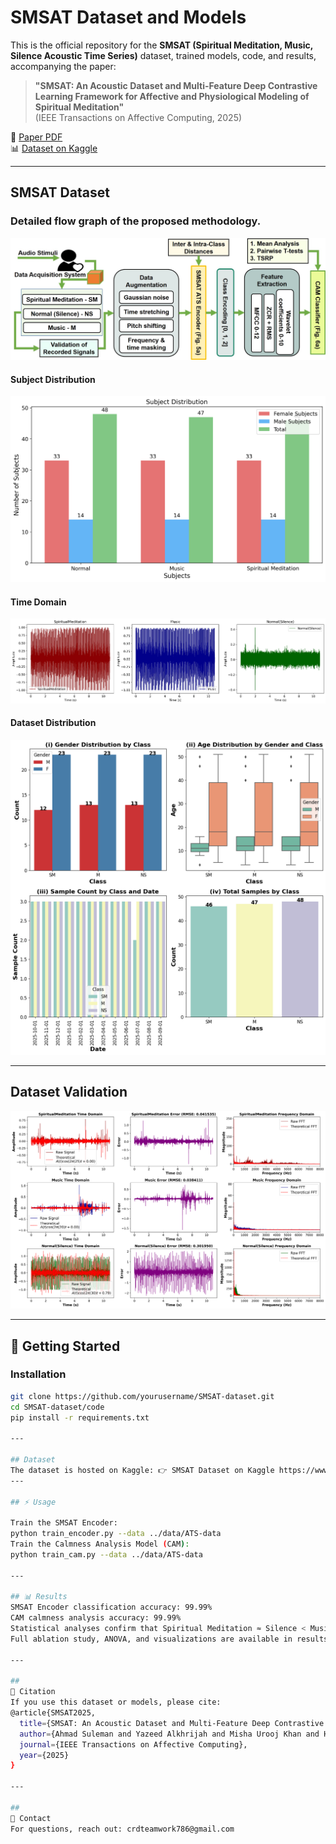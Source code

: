 # SMSAT Dataset and Models

This is the official repository for the **SMSAT (Spiritual Meditation, Music, Silence Acoustic Time Series)** dataset, trained models, code, and results, accompanying the paper:

> **"SMSAT: An Acoustic Dataset and Multi-Feature Deep Contrastive Learning Framework for Affective and Physiological Modeling of Spiritual Meditation"**  
> (IEEE Transactions on Affective Computing, 2025)  

📄 [Paper PDF]([./paper/SMSAT_Paper.pdf](https://arxiv.org/abs/2505.00839))  
📊 [Dataset on Kaggle](https://www.kaggle.com/datasets/crdkhan/qmsat-dataset)

---
## SMSAT Dataset

### Detailed flow graph of the proposed methodology.
![Subject Distribution](./data/block.jpg)

#### Subject Distribution
![Subject Distribution](./data/subject_distribution.png)

#### Time Domain 
![All in One](./data/all_classes_audio.jpeg)


#### Dataset  Distribution
![Distribution](./data/data-subplot.png)

---
## Dataset Validation

![Subject Distribution](./Dataset-Validation/signal_comparison_all_classes.png)

---
## 🚀 Getting Started
### Installation
```bash
git clone https://github.com/yourusername/SMSAT-dataset.git
cd SMSAT-dataset/code
pip install -r requirements.txt

---

## Dataset
The dataset is hosted on Kaggle: 👉 SMSAT Dataset on Kaggle https://www.kaggle.com/datasets/crdkhan/qmsat-dataset/data
---

## ⚡ Usage

Train the SMSAT Encoder:
python train_encoder.py --data ../data/ATS-data
Train the Calmness Analysis Model (CAM):
python train_cam.py --data ../data/ATS-data

---

## 📊 Results
SMSAT Encoder classification accuracy: 99.99%
CAM calmness analysis accuracy: 99.99%
Statistical analyses confirm that Spiritual Meditation ≈ Silence < Music in calmness effect.
Full ablation study, ANOVA, and visualizations are available in results/.

---

##
📄 Citation
If you use this dataset or models, please cite:
@article{SMSAT2025,
  title={SMSAT: An Acoustic Dataset and Multi-Feature Deep Contrastive Learning Framework for Affective and Physiological Modeling of Spiritual Meditation},
  author={Ahmad Suleman and Yazeed Alkhrijah and Misha Urooj Khan and Hareem Khan and Muhammad Abdullah Husnain Ali Faiz and Mohamad A. Alawad and Zeeshan Kaleem and Guan Gui},
  journal={IEEE Transactions on Affective Computing},
  year={2025}
}

---

##
📧 Contact
For questions, reach out: crdteamwork786@gmail.com
